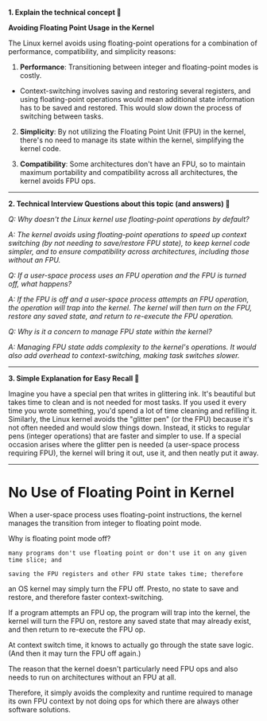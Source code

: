 **1. Explain the technical concept 📘**

**Avoiding Floating Point Usage in the Kernel**

The Linux kernel avoids using floating-point operations for a combination of performance, compatibility, and simplicity reasons:

1. **Performance**: Transitioning between integer and floating-point modes is costly.
- Context-switching involves saving and restoring several registers, and using floating-point operations would mean additional state information has to be saved and restored. This would slow down the process of switching between tasks.
 
2. **Simplicity**: By not utilizing the Floating Point Unit (FPU) in the kernel, there's no need to manage its state within the kernel, simplifying the kernel code. 

3. **Compatibility**: Some architectures don't have an FPU, so to maintain maximum portability and compatibility across all architectures, the kernel avoids FPU ops.

---

**2. Technical Interview Questions about this topic (and answers) 🤔**

*Q: Why doesn't the Linux kernel use floating-point operations by default?*

*A: The kernel avoids using floating-point operations to speed up context switching (by not needing to save/restore FPU state), to keep kernel code simpler, and to ensure compatibility across architectures, including those without an FPU.*

*Q: If a user-space process uses an FPU operation and the FPU is turned off, what happens?*

*A: If the FPU is off and a user-space process attempts an FPU operation, the operation will trap into the kernel. The kernel will then turn on the FPU, restore any saved state, and return to re-execute the FPU operation.*

*Q: Why is it a concern to manage FPU state within the kernel?*

*A: Managing FPU state adds complexity to the kernel's operations. It would also add overhead to context-switching, making task switches slower.*

---

**3. Simple Explanation for Easy Recall 🌼**

Imagine you have a special pen that writes in glittering ink. It's beautiful but takes time to clean and is not needed for most tasks. If you used it every time you wrote something, you'd spend a lot of time cleaning and refilling it. 
Similarly, the Linux kernel avoids the "glitter pen" (or the FPU) because it's not often needed and would slow things down. Instead, it sticks to regular pens (integer operations) that are faster and simpler to use. If a special occasion arises where the glitter pen is needed (a user-space process requiring FPU), the kernel will bring it out, use it, and then neatly put it away.



----

No Use of Floating Point in Kernel
===================================

When a user-space process uses floating-point instructions, the kernel manages the transition from integer to floating point mode.

Why is floating point mode off?

	many programs don't use floating point or don't use it on any given time slice; and

	saving the FPU registers and other FPU state takes time; therefore

an OS kernel may simply turn the FPU off. Presto, no state to save and restore, and therefore faster context-switching. 

If a program attempts an FPU op, 
	the program will trap into the kernel, 
	the kernel will turn the FPU on, 
	restore any saved state that may already exist, and 
	then return to re-execute the FPU op.

At context switch time, it knows to actually go through the state save logic. (And then it may turn the FPU off again.)

The reason that the kernel doesn't particularly need FPU ops and also needs to run on architectures without an FPU at all. 

 Therefore, it simply avoids the complexity and runtime required to manage its own FPU context by not doing ops for which there are always other software solutions.


